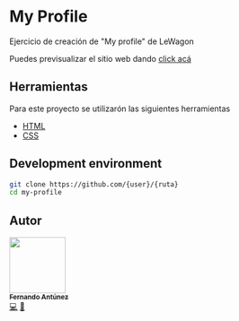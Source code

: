 # My Profile
Ejercicio de creación de "My profile" de LeWagon

Puedes previsualizar el sitio web dando [click acá](https://fjalcode.github.io/my-profile/)

## Herramientas

Para este proyecto se utilizarón las siguientes herramientas

* [HTML](https://developer.mozilla.org/es/docs/Web/HTML)
* [CSS](https://developer.mozilla.org/es/docs/Web/CSS)

## Development environment

```bash
git clone https://github.com/{user}/{ruta}
cd my-profile
```

## Autor

[<img src="https://avatars2.githubusercontent.com/u/48934580?s=460&v=4" width="100px;"/><br /><sub><b>Fernando Antúnez</b></sub>](https://github.com/FJALCode)<br />[💻](https://github.com/FJALCode "Code") [📢](#talk-Meabed "Talks")

